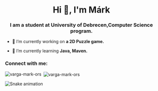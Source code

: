 <h1 align="center">Hi 👋, I'm Márk</h1>
<h3 align="center">I am a student at University of Debrecen,Computer Science program.</h3>

- 🔭 I’m currently working on **a 2D Puzzle game.**

- 🌱 I’m currently learning **Java, Maven.**

<h3 align="left">Connect with me:</h3>
<p align="left">
</p>

<p><img align="left" src="https://github-readme-stats.vercel.app/api/top-langs?username=varga-mark-ors&show_icons=true&locale=en&layout=compact" alt="varga-mark-ors" /></p>

<p>&nbsp;<img align="center" src="https://github-readme-stats.vercel.app/api?username=varga-mark-ors&show_icons=true&locale=en" alt="varga-mark-ors" /></p>


<img src="https://raw.githubusercontent.com/Varga-Mark-Ors/Varga-Mark-Ors/output/snake.svg" alt="Snake animation" />
